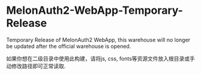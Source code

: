 # MelonAuth2-WebApp-Temporary-Release
Temporary Release of MelonAuth2 WebApp, this warehouse will no longer be updated after the official warehouse is opened.

如果你想在二级目录中使用此构建，请将js, css, fonts等资源文件放入根目录或手动修改路径即可正常读取.
